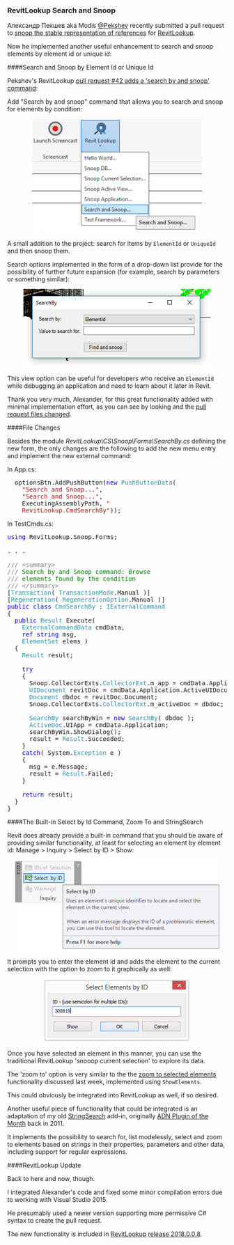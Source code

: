 <head>
<meta http-equiv="Content-Type" content="text/html; charset=utf-8">
<link rel="stylesheet" type="text/css" href="bc.css">
<!--
<script src="run_prettify.js" type="text/javascript"></script>
<script src="https://google-code-prettify.googlecode.com/svn/loader/run_prettify.js" type="text/javascript"></script>
-->
<script src="https://cdn.rawgit.com/google/code-prettify/master/loader/run_prettify.js" type="text/javascript"></script>
</head>

<!---


 #RevitAPI @AutodeskRevit #bim #dynamobim @AutodeskForge #ForgeDevCon

&ndash; 
...

--->

### RevitLookup Search and Snoop

Александр Пекшев aka Modis [@Pekshev](https://github.com/Pekshev) recently
submitted a pull request
to [snoop the stable representation of references](http://thebuildingcoder.typepad.com/blog/2018/03/export-geometry-and-snoop-stable-representation-of-reference.html#2)
for [RevitLookup](https://github.com/jeremytammik/RevitLookup).

Now he implemented another useful enhancement to search and snoop elements by element id or unique id:



####<a name="2"></a>Search and Snoop by Element Id or Unique Id

Pekshev's RevitLookup [pull request #42 adds a 'search by and snoop' command](https://github.com/jeremytammik/RevitLookup/pull/42):

Add "Search by and snoop" command that allows you to search and snoop for elements by condition:

<center>
<img src="img/revitlookup_search_snoop_cmd.png" alt="Search and Snoop command" width="390"/>
</center>

A small addition to the project: search for items by `ElementId` or `UniqueId` and then snoop them.

Search options implemented in the form of a drop-down list provide for the possibility of further future expansion (for example, search by parameters or something similar):

<center>
<img src="img/revitlookup_search_snoop_form.png" alt="Search and Snoop form" width="430"/>
</center>

This view option can be useful for developers who receive an `ElementId` while debugging an application and need to learn about it later in Revit.

Thank you very much, Alexander, for this great functionality added with minimal implementation effort, as you can see by looking and
the [pull request files changed](https://github.com/jeremytammik/RevitLookup/pull/42/files).

####<a name="3"></a>File Changes

Besides the module *RevitLookup\CS\Snoop\Forms\SearchBy.cs* defining the new form, the only changes are the following to add the new menu entry and implement the new external command:

In App.cs:

<pre class="code">
  optionsBtn.AddPushButton(<span style="color:blue;">new</span>&nbsp;<span style="color:#2b91af;">PushButtonData</span>(
    <span style="color:#a31515;">&quot;Search&nbsp;and&nbsp;Snoop...&quot;</span>,&nbsp;
    <span style="color:#a31515;">&quot;Search&nbsp;and&nbsp;Snoop...&quot;</span>,&nbsp;
    ExecutingAssemblyPath,&nbsp;<span style="color:#a31515;">&quot;
    RevitLookup.CmdSearchBy&quot;</span>));
</pre>

In TestCmds.cs:

<pre class="code">
<span style="color:blue;">using</span>&nbsp;RevitLookup.Snoop.Forms;

. . .

<span style="color:gray;">///</span><span style="color:green;">&nbsp;</span><span style="color:gray;">&lt;</span><span style="color:gray;">summary</span><span style="color:gray;">&gt;</span>
<span style="color:gray;">///</span><span style="color:green;">&nbsp;Search&nbsp;by&nbsp;and&nbsp;Snoop&nbsp;command:&nbsp;Browse&nbsp;</span>
<span style="color:gray;">///</span><span style="color:green;">&nbsp;elements&nbsp;found&nbsp;by&nbsp;the&nbsp;condition</span>
<span style="color:gray;">///</span><span style="color:green;">&nbsp;</span><span style="color:gray;">&lt;/</span><span style="color:gray;">summary</span><span style="color:gray;">&gt;</span>
[<span style="color:#2b91af;">Transaction</span>(&nbsp;<span style="color:#2b91af;">TransactionMode</span>.Manual&nbsp;)]
[<span style="color:#2b91af;">Regeneration</span>(&nbsp;<span style="color:#2b91af;">RegenerationOption</span>.Manual&nbsp;)]
<span style="color:blue;">public</span>&nbsp;<span style="color:blue;">class</span>&nbsp;<span style="color:#2b91af;">CmdSearchBy</span>&nbsp;:&nbsp;<span style="color:#2b91af;">IExternalCommand</span>
{
&nbsp;&nbsp;<span style="color:blue;">public</span>&nbsp;<span style="color:#2b91af;">Result</span>&nbsp;Execute(
&nbsp;&nbsp;&nbsp;&nbsp;<span style="color:#2b91af;">ExternalCommandData</span>&nbsp;cmdData,
&nbsp;&nbsp;&nbsp;&nbsp;<span style="color:blue;">ref</span>&nbsp;<span style="color:blue;">string</span>&nbsp;msg,
&nbsp;&nbsp;&nbsp;&nbsp;<span style="color:#2b91af;">ElementSet</span>&nbsp;elems&nbsp;)
&nbsp;&nbsp;{
&nbsp;&nbsp;&nbsp;&nbsp;<span style="color:#2b91af;">Result</span>&nbsp;result;
 
&nbsp;&nbsp;&nbsp;&nbsp;<span style="color:blue;">try</span>
&nbsp;&nbsp;&nbsp;&nbsp;{
&nbsp;&nbsp;&nbsp;&nbsp;&nbsp;&nbsp;Snoop.CollectorExts.<span style="color:#2b91af;">CollectorExt</span>.m_app&nbsp;=&nbsp;cmdData.Application;
&nbsp;&nbsp;&nbsp;&nbsp;&nbsp;&nbsp;<span style="color:#2b91af;">UIDocument</span>&nbsp;revitDoc&nbsp;=&nbsp;cmdData.Application.ActiveUIDocument;
&nbsp;&nbsp;&nbsp;&nbsp;&nbsp;&nbsp;<span style="color:#2b91af;">Document</span>&nbsp;dbdoc&nbsp;=&nbsp;revitDoc.Document;
&nbsp;&nbsp;&nbsp;&nbsp;&nbsp;&nbsp;Snoop.CollectorExts.<span style="color:#2b91af;">CollectorExt</span>.m_activeDoc&nbsp;=&nbsp;dbdoc;&nbsp;<span style="color:green;">//&nbsp;TBD:&nbsp;see&nbsp;note&nbsp;in&nbsp;CollectorExt.cs</span>
 
&nbsp;&nbsp;&nbsp;&nbsp;&nbsp;&nbsp;<span style="color:#2b91af;">SearchBy</span>&nbsp;searchByWin&nbsp;=&nbsp;<span style="color:blue;">new</span>&nbsp;<span style="color:#2b91af;">SearchBy</span>(&nbsp;dbdoc&nbsp;);
&nbsp;&nbsp;&nbsp;&nbsp;&nbsp;&nbsp;<span style="color:#2b91af;">ActiveDoc</span>.UIApp&nbsp;=&nbsp;cmdData.Application;
&nbsp;&nbsp;&nbsp;&nbsp;&nbsp;&nbsp;searchByWin.ShowDialog();
&nbsp;&nbsp;&nbsp;&nbsp;&nbsp;&nbsp;result&nbsp;=&nbsp;<span style="color:#2b91af;">Result</span>.Succeeded;
&nbsp;&nbsp;&nbsp;&nbsp;}
&nbsp;&nbsp;&nbsp;&nbsp;<span style="color:blue;">catch</span>(&nbsp;System.<span style="color:#2b91af;">Exception</span>&nbsp;e&nbsp;)
&nbsp;&nbsp;&nbsp;&nbsp;{
&nbsp;&nbsp;&nbsp;&nbsp;&nbsp;&nbsp;msg&nbsp;=&nbsp;e.Message;
&nbsp;&nbsp;&nbsp;&nbsp;&nbsp;&nbsp;result&nbsp;=&nbsp;<span style="color:#2b91af;">Result</span>.Failed;
&nbsp;&nbsp;&nbsp;&nbsp;}
 
&nbsp;&nbsp;&nbsp;&nbsp;<span style="color:blue;">return</span>&nbsp;result;
&nbsp;&nbsp;}
}
</pre>


####<a name="4"></a>The Built-in Select by Id Command, Zoom To and StringSearch

Revit does already provide a built-in command that you should be aware of providing similar functionality, at least for selecting an element by element id: Manage > Inquiry > Select by ID > Show:

<center>
<img src="img/select_by_id_cmd.png" alt="Select by ID command" width="476"/>
</center>

It prompts you to enter the element id and adds the element to the current selection with the option to zoom to it graphically as well:

<center>
<img src="img/select_by_id_form.png" alt="Select by ID form" width="342"/>
</center>

Once you have selected an element in this manner, you can use the traditional RevitLookup 'snooop current selection' to explore its data.

The 'zoom to' option is very similar to the 
the [zoom to selected elements](http://thebuildingcoder.typepad.com/blog/2018/03/switch-view-or-document-by-showing-elements.html#3) functionality
discussed last week, implemented using `ShowElements`.

This could obviously be integrated into RevitLookup as well, if so desired.

Another useful piece of functionality that could be integrated is an adaptation of my
old [StringSearch](http://thebuildingcoder.typepad.com/blog/2016/01/all-model-text-stringsearch-2016-and-new-jobs.html) add-in,
originally [ADN Plugin of the Month](http://thebuildingcoder.typepad.com/blog/2011/10/string-search-adn-plugin-of-the-month.html) back
in 2011.

It implements the possibility to search for, list modelessly, select and zoom to elements based on strings in their properties, parameters and other data, including support for regular expressions.


####<a name="5"></a>RevitLookup Update

Back to here and now, though.

I integrated Alexander's code and fixed some minor compilation errors due to working with Visual Studio 2015.

He presumably used a newer version supporting more permissive C# syntax to create the pull request.

The new functionality is included 
in [RevitLookup](https://github.com/jeremytammik/RevitLookup)
[release 2018.0.0.8](https://github.com/jeremytammik/RevitLookup/releases/tag/2018.0.0.8).

